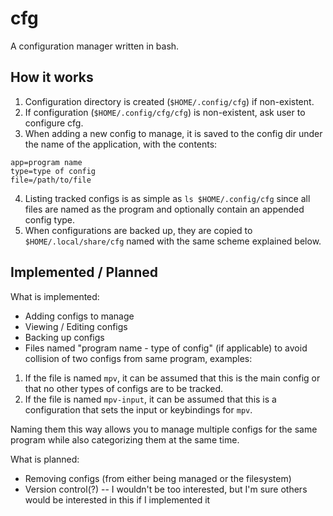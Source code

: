 # cfg
A configuration manager written in bash.

## How it works
1. Configuration directory is created (`$HOME/.config/cfg`) if non-existent.
2. If configuration (`$HOME/.config/cfg/cfg`) is non-existent, ask user to configure cfg.
3. When adding a new config to manage, it is saved to the config dir under the name of the application, with the contents:
```
app=program name
type=type of config
file=/path/to/file
```
4. Listing tracked configs is as simple as `ls $HOME/.config/cfg` since all files are named as the program and optionally contain an appended config type.
5. When configurations are backed up, they are copied to `$HOME/.local/share/cfg` named with the same scheme explained below.

## Implemented / Planned
What is implemented:
- Adding configs to manage
- Viewing / Editing configs
- Backing up configs
- Files named "program name - type of config" (if applicable) to avoid collision of two configs from same program, examples:
1. If the file is named `mpv`, it can be assumed that this is the main config or that no other types of configs are to be tracked.
2. If the file is named `mpv-input`, it can be assumed that this is a configuration that sets the input or keybindings for `mpv`.

Naming them this way allows you to manage multiple configs for the same program while also categorizing them at the same time.

What is planned:
- Removing configs (from either being managed or the filesystem)
- Version control(?) -- I wouldn't be too interested, but I'm sure others would be interested in this if I implemented it
